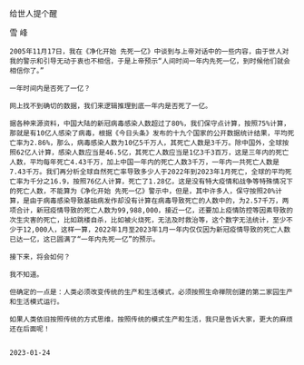 给世人提个醒

雪 峰


    2005年11月17日，我在《净化开始 先死一亿》中谈到与上帝对话中的一些内容，由于世人对我的警示和引导无动于衷也不相信，于是上帝预示“人间时间一年内先死一亿，到时候他们就会相信你了。”

    一年时间内是否死了一亿？

    网上找不到确切的数据，我们来逻辑推理到底一年内是否死了一亿。

    据各种来源资料，中国大陆的新冠病毒感染人数超过了80%，我们保守点计算，按照75%计算，那就是有10亿人感染了病毒，根据《今日头条》发布的十九个国家的公开数据统计结果，平均死亡率为2.86%，那么，病毒感染人数为10亿5千万人，其死亡人数是3千万。除中国外，全球按照62亿人计算，感染人数应当是46.5亿，其死亡人数应当是1亿3千3百万，这是三年内的死亡人数，平均每年死亡4.43千万，加上中国一年内的死亡人数3千万，一年内一共死亡人数是7.43千万。我们再分析全球自然死亡率导致多少人于2022年到2023年1月死亡，全球的平均死亡率为千分之16.9，按照76亿人计算，死亡了1.28亿，这是没有特大疫情和战争等特殊情况下的死亡人数，不能算为《净化开始 先死一亿》警示中，但是，其中许多人，保守按照20%计算，是由于病毒感染导致基础病发作却没有计算在病毒导致死亡的人数中的，为2.57千万，两项合计，新冠疫情导致的死亡人数为99,988,000，接近一亿，还要加上疫情防控等因素导致的次生灾害的死亡，比如跳楼自杀，比如被火烧死，无法及时救治等，这个数字无法统计，至少不少于12,000人，这样一算，2022年1月至2023年1月一年内仅仅因为新冠疫情导致的死亡人数已达一亿，这已圆满了“一年内先死一亿”的预示。

    接下来，将会如何？

    我不知道。

    但确定的一点是：人类必须改变传统的生产和生活模式，必须按照生命禅院创建的第二家园生产和生活模式运行。

    如果人类依旧按照传统的方式思维，按照传统的模式生产和生活，我只是告诉大家，更大的麻烦还在后面呢！


    2023-01-24